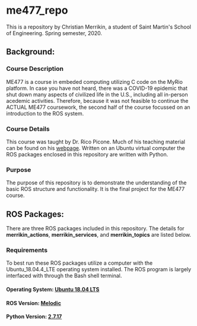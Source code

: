 # me477_repo
This is a repository by Christian Merrikin, a student of Saint Martin's School of Engineering. Spring semester, 2020.
## Background:
### Course Description
ME477 is a course in embeded computing utilizing C code on the MyRio platform. In case you have not 
heard, there was a COVID-19 epidemic that shut down many aspects of civilized life in the U.S., 
including all in-person acedemic activities. Therefore, because it was not feasible to continue
the ACTUAL ME477 coursework, the second half of the course focussed on an introduction to the 
ROS system.
### Course Details
This course was taught by Dr. Rico Picone. Much of his teaching material can be found on his [webpage](http://ricopic.one/courses/robotics_mini_course).
Written on an Ubuntu virtual computer the ROS packages enclosed in this repository are written with Python.
### Purpose
The purpose of this repository is to demonstrate the understanding of the basic ROS structure and functionality. It is the 
final project for the ME477 course.
## ROS Packages:
There are three ROS packages included in this repository. The details for **merrikin_actions**, **merrikin_services**, and **merrikin_topics** are listed below.
### Requirements
To best run these ROS packages utilize a computer with the Ubuntu_18.04.4_LTE operating system installed. The ROS program is largely interfaced with through the Bash shell terminal. 
#### Operating System: [Ubuntu 18.04 LTS](https://ubuntu.com/download/desktop)
#### ROS Version: [Melodic](http://wiki.ros.org/melodic)
#### Python Version: [2.7.17](https://www.python.org/downloads/release/python-2717/)
